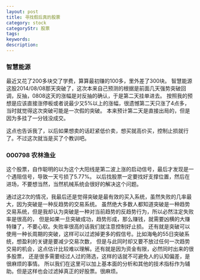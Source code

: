 ```yaml
---
layout: post
title: 寻找假后真的股票
category: stock
categoryStr: 股票
tags: 
keywords: 
description: 
---
```


### 智慧能源
最近又花了200多块交了学费，算算最初赚的100多，里外差了300块。
智慧能源这股2014/08/08那天突破了，这次本来自己预测的根据是前面几天强势突破回调，反抽，0808这天的涨幅是对反抽的确认，于是第二天挂单进去。
按照我的预想是应该直接涨停板或者说最少又5%以上的涨幅，很遗憾第二天只涨了4点多，当时就觉得这次突破可能是一次假的突破。
本来预计第二天是直接出局的，但是因为多挂了一分钱没成交。

这点也告诉我了，以后如果想卖的话赶紧低价卖，想买就高价买，控制止损就行了。不过这次就当是买了个教训吧。

### 000798 农林渔业
这个股票，自作聪明的以为这个大阳线是第二波上涨的启动信号，最后才发现是一个遇阻信号，导致一天亏损了5.77%。
以后找股票一定要找好支撑位置，然后在进场，不要想当然，当然机械系统会很好的解决这个问题。

通过这2次的情况，我最后还是觉得突破是最有效的买入系统，虽然失败的几率最大，因为突破是一种反趋势的交易系统。
虽然绝大多数人都知道突破是一种趋势交易系统，但是我却认为突破是一种对当前趋势的反趋势行为，所以必然注定失败率是很高的，
但是如果一旦突破成功，趋势形成，那么赚钱，就需要凶横的大赚特赚了，不要心软。失败率很高的话我们就注意控制好止损。
还有就是突破可以使用一种长周期的突破，这样可以过滤掉更多的假信号。比如海龟的55日突破系统，想盈利的关键是要减少交易次数，
但是与此同时却又要不放过任何一次趋势交易的机会，这点估计比较难以理解。还有就是因为资金有限，必然同时出来的很多股票，
还是很多需要经过人过的筛选，这样的话就不可避免人的认知偏差，是很麻烦的事情。
所以我们在这里可以加上基本面的分析和其他的技术指标作为辅助。但是这样也会过滤掉真正的好股票。很麻烦。



